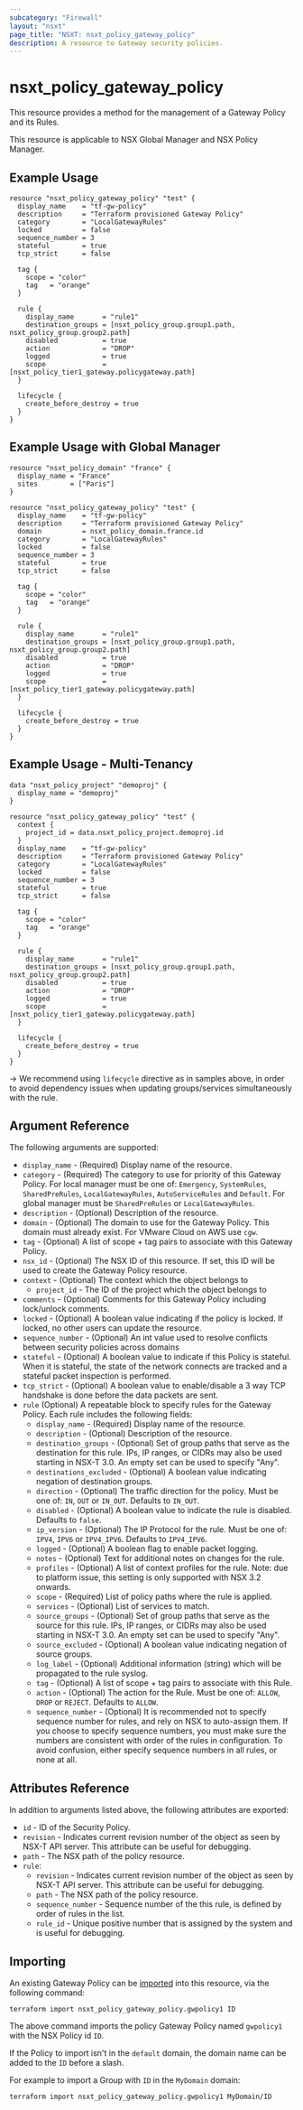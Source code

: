 ```yaml
---
subcategory: "Firewall"
layout: "nsxt"
page_title: "NSXT: nsxt_policy_gateway_policy"
description: A resource to Gateway security policies.
---
```


# nsxt_policy_gateway_policy

This resource provides a method for the management of a Gateway Policy and its Rules.

This resource is applicable to NSX Global Manager and NSX Policy Manager.

## Example Usage

```hcl
resource "nsxt_policy_gateway_policy" "test" {
  display_name    = "tf-gw-policy"
  description     = "Terraform provisioned Gateway Policy"
  category        = "LocalGatewayRules"
  locked          = false
  sequence_number = 3
  stateful        = true
  tcp_strict      = false

  tag {
    scope = "color"
    tag   = "orange"
  }

  rule {
    display_name       = "rule1"
    destination_groups = [nsxt_policy_group.group1.path, nsxt_policy_group.group2.path]
    disabled           = true
    action             = "DROP"
    logged             = true
    scope              = [nsxt_policy_tier1_gateway.policygateway.path]
  }

  lifecycle {
    create_before_destroy = true
  }
}
```

## Example Usage with Global Manager

```hcl
resource "nsxt_policy_domain" "france" {
  display_name = "France"
  sites        = ["Paris"]
}

resource "nsxt_policy_gateway_policy" "test" {
  display_name    = "tf-gw-policy"
  description     = "Terraform provisioned Gateway Policy"
  domain          = nsxt_policy_domain.france.id
  category        = "LocalGatewayRules"
  locked          = false
  sequence_number = 3
  stateful        = true
  tcp_strict      = false

  tag {
    scope = "color"
    tag   = "orange"
  }

  rule {
    display_name       = "rule1"
    destination_groups = [nsxt_policy_group.group1.path, nsxt_policy_group.group2.path]
    disabled           = true
    action             = "DROP"
    logged             = true
    scope              = [nsxt_policy_tier1_gateway.policygateway.path]
  }

  lifecycle {
    create_before_destroy = true
  }
}
```

## Example Usage - Multi-Tenancy

```hcl
data "nsxt_policy_project" "demoproj" {
  display_name = "demoproj"
}

resource "nsxt_policy_gateway_policy" "test" {
  context {
    project_id = data.nsxt_policy_project.demoproj.id
  }
  display_name    = "tf-gw-policy"
  description     = "Terraform provisioned Gateway Policy"
  category        = "LocalGatewayRules"
  locked          = false
  sequence_number = 3
  stateful        = true
  tcp_strict      = false

  tag {
    scope = "color"
    tag   = "orange"
  }

  rule {
    display_name       = "rule1"
    destination_groups = [nsxt_policy_group.group1.path, nsxt_policy_group.group2.path]
    disabled           = true
    action             = "DROP"
    logged             = true
    scope              = [nsxt_policy_tier1_gateway.policygateway.path]
  }

  lifecycle {
    create_before_destroy = true
  }
}
```

-> We recommend using `lifecycle` directive as in samples above, in order to avoid dependency issues when updating groups/services simultaneously with the rule.

## Argument Reference

The following arguments are supported:

* `display_name` - (Required) Display name of the resource.
* `category` - (Required) The category to use for priority of this Gateway Policy. For local manager must be one of: `Emergency`, `SystemRules`, `SharedPreRules`, `LocalGatewayRules`, `AutoServiceRules` and `Default`. For global manager must be `SharedPreRules` or `LocalGatewayRules`.
* `description` - (Optional) Description of the resource.
* `domain` - (Optional) The domain to use for the Gateway Policy. This domain must already exist. For VMware Cloud on AWS use `cgw`.
* `tag` - (Optional) A list of scope + tag pairs to associate with this Gateway Policy.
* `nsx_id` - (Optional) The NSX ID of this resource. If set, this ID will be used to create the Gateway Policy resource.
* `context` - (Optional) The context which the object belongs to
  * `project_id` - The ID of the project which the object belongs to
* `comments` - (Optional) Comments for this Gateway Policy including lock/unlock comments.
* `locked` - (Optional) A boolean value indicating if the policy is locked. If locked, no other users can update the resource.
* `sequence_number` - (Optional) An int value used to resolve conflicts between security policies across domains
* `stateful` - (Optional) A boolean value to indicate if this Policy is stateful. When it is stateful, the state of the network connects are tracked and a stateful packet inspection is performed.
* `tcp_strict` - (Optional) A boolean value to enable/disable a 3 way TCP handshake is done before the data packets are sent.
* `rule` (Optional) A repeatable block to specify rules for the Gateway Policy. Each rule includes the following fields:
  * `display_name` - (Required) Display name of the resource.
  * `description` - (Optional) Description of the resource.
  * `destination_groups` - (Optional) Set of group paths that serve as the destination for this rule. IPs, IP ranges, or CIDRs may also be used starting in NSX-T 3.0. An empty set can be used to specify "Any".
  * `destinations_excluded` - (Optional) A boolean value indicating negation of destination groups.
  * `direction` - (Optional) The traffic direction for the policy. Must be one of: `IN`, `OUT` or `IN_OUT`. Defaults to `IN_OUT`.
  * `disabled` - (Optional) A boolean value to indicate the rule is disabled. Defaults to `false`.
  * `ip_version` - (Optional) The IP Protocol for the rule. Must be one of: `IPV4`, `IPV6` or `IPV4_IPV6`. Defaults to `IPV4_IPV6`.
  * `logged` - (Optional) A boolean flag to enable packet logging.
  * `notes` - (Optional) Text for additional notes on changes for the rule.
  * `profiles` - (Optional) A list of context profiles for the rule. Note: due to platform issue, this setting is only supported with NSX 3.2 onwards.
  * `scope` - (Required) List of policy paths where the rule is applied.
  * `services` - (Optional) List of services to match.
  * `source_groups` - (Optional) Set of group paths that serve as the source for this rule. IPs, IP ranges, or CIDRs may also be used starting in NSX-T 3.0. An empty set can be used to specify "Any".
  * `source_excluded` - (Optional) A boolean value indicating negation of source groups.
  * `log_label` - (Optional) Additional information (string) which will be propagated to the rule syslog.
  * `tag` - (Optional) A list of scope + tag pairs to associate with this Rule.
  * `action` - (Optional) The action for the Rule. Must be one of: `ALLOW`, `DROP` or `REJECT`. Defaults to `ALLOW`.
  * `sequence_number` - (Optional) It is recommended not to specify sequence number for rules, and rely on NSX to auto-assign them. If you choose to specify sequence numbers, you must make sure the numbers are consistent with order of the rules in configuration. To avoid confusion, either specify sequence numbers in all rules, or none at all.

## Attributes Reference

In addition to arguments listed above, the following attributes are exported:

* `id` - ID of the Security Policy.
* `revision` - Indicates current revision number of the object as seen by NSX-T API server. This attribute can be useful for debugging.
* `path` - The NSX path of the policy resource.
* `rule`:
  * `revision` - Indicates current revision number of the object as seen by NSX-T API server. This attribute can be useful for debugging.
  * `path` - The NSX path of the policy resource.
  * `sequence_number` - Sequence number of the this rule, is defined by order of rules in the list.
  * `rule_id` - Unique positive number that is assigned by the system and is useful for debugging.

## Importing

An existing Gateway Policy can be [imported][docs-import] into this resource, via the following command:

[docs-import]: https://www.terraform.io/cli/import

```
terraform import nsxt_policy_gateway_policy.gwpolicy1 ID
```

The above command imports the policy Gateway Policy named `gwpolicy1` with the NSX Policy id `ID`.

If the Policy to import isn't in the `default` domain, the domain name can be added to the `ID` before a slash.

For example to import a Group with `ID` in the `MyDomain` domain:

```
terraform import nsxt_policy_gateway_policy.gwpolicy1 MyDomain/ID
```
